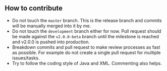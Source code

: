 ## How to contribute

- Do not touch the `master` branch. This is the release branch and commits will be manually merged into it by me.
- Do not touch the `development` branch either for now. Pull request should be made against the `v2.0.0-beta` branch until the milestone is reached and v2.0.0 is pushed into production.
- Breakdown commits and pull request to make review processes as fast as possible. For example do not create a single pull request for multiple issues/tasks.
- Try to follow the coding style of Java and XML. Commenting also helps.
